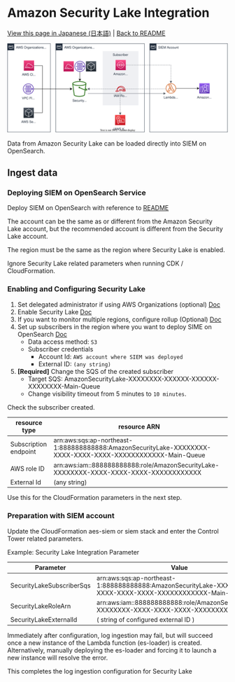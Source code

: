 # Amazon Security Lake Integration

[View this page in Japanese (日本語)](securitylake_ja.md) | [Back to README](../README.md)

![Security Lake Architecture](images/securitylake-arch.svg)

Data from Amazon Security Lake can be loaded directly into SIEM on OpenSearch.

## Ingest data

### Deploying SIEM on OpenSearch Service

Deploy SIEM on OpenSearch with reference to [README](../README.md)

The account can be the same as or different from the Amazon Security Lake account, but the recommended account is different from the Security Lake account.

The region must be the same as the region where Security Lake is enabled.

Ignore Security Lake related parameters when running CDK / CloudFormation.

### Enabling and Configuring Security Lake

1. Set delegated administrator if using AWS Organizations (optional) [Doc](https://docs.aws.amazon.com/security-lake/latest/userguide/multi-account-management.html)
1. Enable Security Lake [Doc](https://docs.aws.amazon.com/security-lake/latest/userguide/getting-started.html)
1. If you want to monitor multiple regions, configure rollup (Optional) [Doc](https://docs.aws.amazon.com/security-lake/latest/userguide/manage-regions.html)
1. Set up subscribers in the region where you want to deploy SIME on OpenSearch [Doc](https://docs.aws.amazon.com/security-lake/latest/userguide/subscriber-management.html)
    * Data access method: `S3`
    * Subscriber credentials
        * Account Id: `AWS account where SIEM was deployed`
        * External ID: `(any string)`
1. **[Required]** Change the SQS of the created subscriber
    * Target SQS: AmazonSecurityLake-XXXXXXXX-XXXXXX-XXXXXX-XXXXXXXX-Main-Queue
    * Change visibility timeout from 5 minutes to `10 minutes`.

Check the subscriber created.

|resource type|resource ARN|
|------|----------|
|Subscription endpoint|arn:aws:sqs:ap-northeast-1:888888888888:AmazonSecurityLake-XXXXXXXX-XXXX-XXXX-XXXX-XXXXXXXXXXXX-Main-Queue|
|AWS role ID|arn:aws:iam::888888888888:role/AmazonSecurityLake-XXXXXXXX-XXXX-XXXX-XXXX-XXXXXXXXXXXX|
|External Id|(any string)|

Use this for the CloudFormation parameters in the next step.

### Preparation with SIEM account

Update the CloudFormation aes-siem or siem stack and enter the Control Tower related parameters.

Example: Security Lake Integration Parameter

|Parameter|Value|
|------|----------|
|SecurityLakeSubscriberSqs|arn:aws:sqs:ap-northeast-1:888888888888:AmazonSecurityLake-XXXXXXXX-XXXX-XXXX-XXXX-XXXXXXXXXXXX-Main-Queue|
|SecurityLakeRoleArn|arn:aws:iam::888888888888:role/AmazonSecurityLake-XXXXXXXX-XXXX-XXXX-XXXX-XXXXXXXXXXXX|
|SecurityLakeExternalId|( string of configured external ID )|

Immediately after configuration, log ingestion may fail, but will succeed once a new instance of the Lambda function (es-loader) is created. Alternatively, manually deploying the es-loader and forcing it to launch a new instance will resolve the error.

This completes the log ingestion configuration for Security Lake
